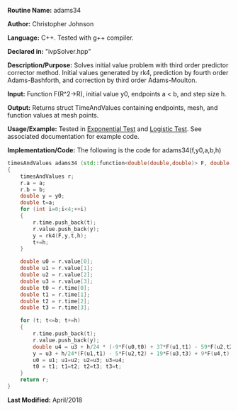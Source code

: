 **Routine Name:** adams34

**Author:** Christopher Johnson

**Language:** C++. Tested with g++ compiler.

**Declared in:** "ivpSolver.hpp"

**Description/Purpose:** Solves initial value problem with third order predictor corrector method. Initial values generated by rk4, prediction by fourth order Adams-Bashforth, and correction by third order Adams-Moulton.

**Input:**
Function F(R^2->R), initial value y0, endpoints a < b, and step size h.

**Output:**
Returns struct TimeAndValues containing endpoints, mesh, and function values at mesh points.

**Usage/Example:**
Tested in [Exponential Test](https://christopher42.github.io/computational-mathematics/differentialEquationSolvers/ivp/simpleTest) and [Logistic Test](https://christopher42.github.io/computational-mathematics/differentialEquationSolvers/ivp/logisticTest). See associated documentation for example code.

**Implementation/Code:** The following is the code for adams34(f,y0,a,b,h)
```c++
timesAndValues adams34 (std::function<double(double,double)> F, double y0, double a, double b, double h)
{
	timesAndValues r;
	r.a = a;
	r.b = b;
	double y = y0;
	double t=a;
	for (int i=0;i<4;++i)
	{
		r.time.push_back(t);
		r.value.push_back(y);
		y = rk4(F,y,t,h);
		t+=h;
	}

	double u0 = r.value[0];
	double u1 = r.value[1];
	double u2 = r.value[2];
	double u3 = r.value[3];
	double t0 = r.time[0];
	double t1 = r.time[1];
	double t2 = r.time[2];
	double t3 = r.time[3];

	for (t; t<=b; t+=h)
	{
		r.time.push_back(t);
		r.value.push_back(y);
		double u4 = u3 + h/24 * (-9*F(u0,t0) + 37*F(u1,t1) - 59*F(u2,t2) + 55*F(u3,t3));
		y = u3 + h/24*(F(u1,t1) - 5*F(u2,t2) + 19*F(u3,t3) + 9*F(u4,t));
		u0 = u1; u1=u2; u2=u3; u3=u4;
		t0 = t1; t1=t2; t2=t3; t3=t;
	}
	return r;
}
```
**Last Modified:** April/2018
